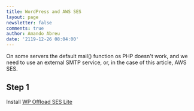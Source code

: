 ```yaml
---
title: WordPress and AWS SES
layout: page
newsletter: false
comments: true
author: Amando Abreu
date: '2119-12-26 08:04:00'
---
```

On some servers the default mail() function os PHP doesn't work, and we need to use an external SMTP service, or, in the case of this article, AWS SES.

## Step 1

Install [WP Offload SES Lite](https://wordpress.org/plugins/wp-ses/)
